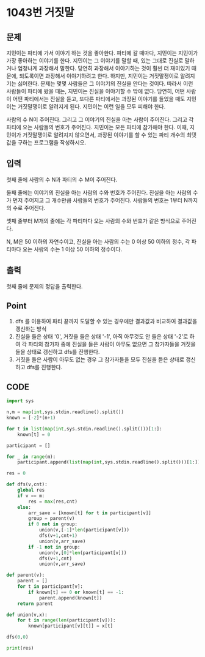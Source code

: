 # 1043번 거짓말



## 문제



지민이는 파티에 가서 이야기 하는 것을 좋아한다. 파티에 갈 때마다, 지민이는 지민이가 가장 좋아하는 이야기를 한다. 지민이는 그 이야기를 말할 때, 있는 그대로 진실로 말하거나 엄청나게 과장해서 말한다. 당연히 과장해서 이야기하는 것이 훨씬 더 재미있기 때문에, 되도록이면 과장해서 이야기하려고 한다. 하지만, 지민이는 거짓말쟁이로 알려지기는 싫어한다. 문제는 몇몇 사람들은 그 이야기의 진실을 안다는 것이다. 따라서 이런 사람들이 파티에 왔을 때는, 지민이는 진실을 이야기할 수 밖에 없다. 당연히, 어떤 사람이 어떤 파티에서는 진실을 듣고, 또다른 파티에서는 과장된 이야기를 들었을 때도 지민이는 거짓말쟁이로 알려지게 된다. 지민이는 이런 일을 모두 피해야 한다.

사람의 수 N이 주어진다. 그리고 그 이야기의 진실을 아는 사람이 주어진다. 그리고 각 파티에 오는 사람들의 번호가 주어진다. 지민이는 모든 파티에 참가해야 한다. 이때, 지민이가 거짓말쟁이로 알려지지 않으면서, 과장된 이야기를 할 수 있는 파티 개수의 최댓값을 구하는 프로그램을 작성하시오.



## 입력

첫째 줄에 사람의 수 N과 파티의 수 M이 주어진다.

둘째 줄에는 이야기의 진실을 아는 사람의 수와 번호가 주어진다. 진실을 아는 사람의 수가 먼저 주어지고 그 개수만큼 사람들의 번호가 주어진다. 사람들의 번호는 1부터 N까지의 수로 주어진다.

셋째 줄부터 M개의 줄에는 각 파티마다 오는 사람의 수와 번호가 같은 방식으로 주어진다.

N, M은 50 이하의 자연수이고, 진실을 아는 사람의 수는 0 이상 50 이하의 정수, 각 파티마다 오는 사람의 수는 1 이상 50 이하의 정수이다.



## 출력

첫째 줄에 문제의 정답을 출력한다.



## Point



1. dfs 를 이용하여 파티 끝까지 도달할 수 있는 경우에만 결과값과 비교하여 결과값을 갱신하는 방식
1. 진실을 들은 상태 '0', 거짓을 들은 상태 '-1', 아직 아무것도 안 들은 상태 '-2'로 하여 각 파티의 참가자 중에 진실을 들은 사람이 아무도 없으면 그 참가자들을 거짓을 들을 상태로 갱신하고 dfs를 진행한다.
1. 거짓을 들은 사람이 아무도 없는 경우 그 참가자들을 모두 진실을 듣은 상태로 갱신하고 dfs를 진행한다.



## CODE



```python
import sys

n,m = map(int,sys.stdin.readline().split())
known = [-2]*(n+1)

for t in list(map(int,sys.stdin.readline().split()))[1:]:
    known[t] = 0

participant = []

for _ in range(m):
    participant.append(list(map(int,sys.stdin.readline().split()))[1:])

res = 0

def dfs(v,cnt):
    global res
    if v == m:
        res = max(res,cnt)
    else:
        arr_save = [known[t] for t in participant[v]]
        group = parent(v)
        if 0 not in group:
            union(v,[-1]*len(participant[v]))
            dfs(v+1,cnt+1)
            union(v,arr_save)
        if -1 not in group:
            union(v,[0]*len(participant[v]))
            dfs(v+1,cnt)
            union(v,arr_save)

def parent(v):
    parent = []
    for t in participant[v]:
        if known[t] == 0 or known[t] == -1:
            parent.append(known[t])    
    return parent

def union(v,x):
    for t in range(len(participant[v])):
        known[participant[v][t]] = x[t]

dfs(0,0)

print(res)
```

